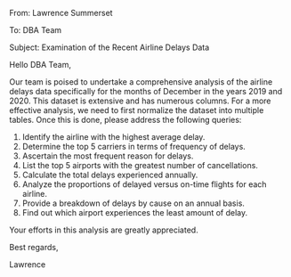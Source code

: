 From: Lawrence Summerset

To: DBA Team

Subject: Examination of the Recent Airline Delays Data





Hello DBA Team,

Our team is poised to undertake a comprehensive analysis of the airline delays data specifically for the months of December in the years 2019 and 2020. This dataset is extensive and has numerous columns. For a more effective analysis, we need to first normalize the dataset into multiple tables. Once this is done, please address the following queries:

1. Identify the airline with the highest average delay.
2. Determine the top 5 carriers in terms of frequency of delays.
3. Ascertain the most frequent reason for delays.
4. List the top 5 airports with the greatest number of cancellations.
5. Calculate the total delays experienced annually.
6. Analyze the proportions of delayed versus on-time flights for each airline.
7. Provide a breakdown of delays by cause on an annual basis.
8. Find out which airport experiences the least amount of delay.

Your efforts in this analysis are greatly appreciated.



Best regards,

Lawrence
